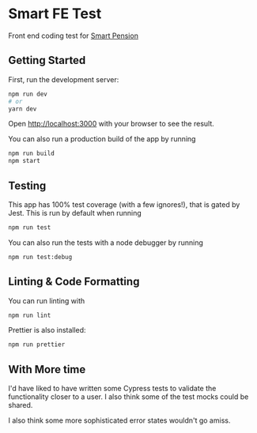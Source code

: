 # Smart FE Test
Front end coding test for [Smart Pension](https://www.smartpension.co.uk/)

## Getting Started

First, run the development server:

```bash
npm run dev
# or
yarn dev
```

Open [http://localhost:3000](http://localhost:3000) with your browser to see the result.

You can also run a production build of the app by running

```bash
npm run build
npm start
```

## Testing
This app has 100% test coverage (with a few ignores!), that is gated by Jest. This is run by default when running 

```bash
npm run test
```

You can also run the tests with a node debugger by running

```bash
npm run test:debug
```

## Linting & Code Formatting
You can run linting with 
```bash
npm run lint
```

Prettier is also installed:
```bash
npm run prettier
```

## With More time
I'd have liked to have written some Cypress tests to validate the functionality closer to a user. I also think some of the test mocks could be shared. 

I also think some more sophisticated error states wouldn't go amiss.